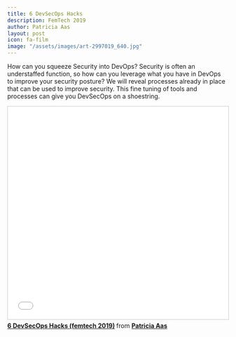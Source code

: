 ```yaml
---
title: 6 DevSecOps Hacks
description: FemTech 2019
author: Patricia Aas
layout: post
icon: fa-film
image: "/assets/images/art-2997019_640.jpg"
---
```

How can you squeeze Security into DevOps? Security is often an understaffed function, so how can you leverage what you have in DevOps to improve your security posture? We will reveal processes already in place that can be used to improve security. This fine tuning of tools and processes can give you DevSecOps on a shoestring.

<iframe src="//www.slideshare.net/slideshow/embed_code/key/yBQnRVykrxiqs" width="595" height="485" frameborder="0" marginwidth="0" marginheight="0" scrolling="no" style="border:1px solid #CCC; border-width:1px; margin-bottom:5px; max-width: 100%;" allowfullscreen> </iframe> <div style="margin-bottom:5px"> <strong> <a href="//www.slideshare.net/PatriciaAas/6-devsecops-hacks-femtech-2019" title="6 DevSecOps Hacks (femtech 2019)" target="_blank">6 DevSecOps Hacks (femtech 2019)</a> </strong> from <strong><a href="https://www.slideshare.net/PatriciaAas" target="_blank">Patricia Aas</a></strong> </div>